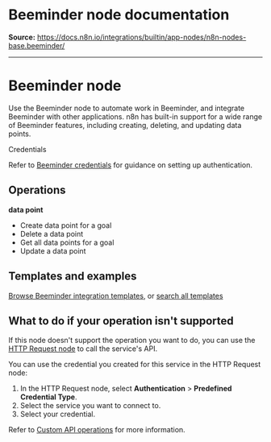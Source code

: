 # Beeminder node documentation

**Source:** https://docs.n8n.io/integrations/builtin/app-nodes/n8n-nodes-base.beeminder/

---

# Beeminder node

Use the Beeminder node to automate work in Beeminder, and integrate Beeminder with other applications. n8n has built-in support for a wide range of Beeminder features, including creating, deleting, and updating data points.

Credentials

Refer to [Beeminder credentials](../../credentials/beeminder/) for guidance on setting up authentication.

## Operations

**data point**
- Create data point for a goal
- Delete a data point
- Get all data points for a goal
- Update a data point

## Templates and examples

[Browse Beeminder integration templates](https://n8n.io/integrations/beeminder/), or [search all templates](https://n8n.io/workflows/)

## What to do if your operation isn't supported

If this node doesn't support the operation you want to do, you can use the [HTTP Request node](../../core-nodes/n8n-nodes-base.httprequest/) to call the service's API.

You can use the credential you created for this service in the HTTP Request node:

1. In the HTTP Request node, select **Authentication** > **Predefined Credential Type**.
2. Select the service you want to connect to.
3. Select your credential.

Refer to [Custom API operations](../../../custom-operations/) for more information.
